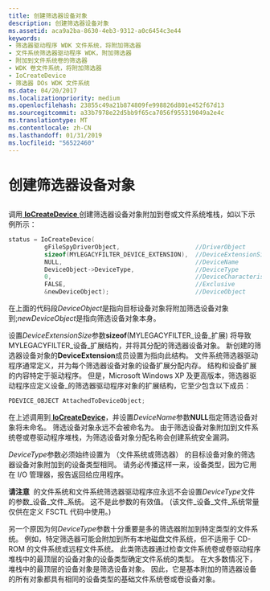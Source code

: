 ```yaml
---
title: 创建筛选器设备对象
description: 创建筛选器设备对象
ms.assetid: aca9a2ba-8630-4eb3-9312-a0c6454c3e44
keywords:
- 筛选器驱动程序 WDK 文件系统，将附加筛选器
- 文件系统筛选器驱动程序 WDK，附加筛选器
- 附加到文件系统卷的筛选器
- WDK 卷文件系统，将附加筛选器
- IoCreateDevice
- 筛选器 DOs WDK 文件系统
ms.date: 04/20/2017
ms.localizationpriority: medium
ms.openlocfilehash: 23855c49a21b874809fe998826d801e452f67d13
ms.sourcegitcommit: a33b7978e22d5bb9f65ca7056f955319049a2e4c
ms.translationtype: MT
ms.contentlocale: zh-CN
ms.lasthandoff: 01/31/2019
ms.locfileid: "56522460"
---
```

# <a name="creating-the-filter-device-object"></a>创建筛选器设备对象


## <span id="ddk_creating_the_filter_device_object_if"></span><span id="DDK_CREATING_THE_FILTER_DEVICE_OBJECT_IF"></span>


调用[ **IoCreateDevice** ](https://msdn.microsoft.com/library/windows/hardware/ff548397)创建筛选器设备对象附加到卷或文件系统堆栈，如以下示例所示：

```cpp
status = IoCreateDevice(
          gFileSpyDriverObject,                     //DriverObject
          sizeof(MYLEGACYFILTER_DEVICE_EXTENSION),  //DeviceExtensionSize
          NULL,                                     //DeviceName
          DeviceObject->DeviceType,                 //DeviceType
          0,                                        //DeviceCharacteristics
          FALSE,                                    //Exclusive
          &newDeviceObject);                        //DeviceObject
```

在上面的代码段*DeviceObject*是指向目标设备对象将附加筛选设备对象到;*newDeviceObject*是指向筛选设备对象本身。

设置*DeviceExtensionSize*参数**sizeof**(MYLEGACYFILTER\_设备\_扩展) 将导致 MYLEGACYFILTER\_设备\_扩展结构，并将其分配的筛选器设备对象。 新创建的筛选器设备对象的**DeviceExtension**成员设置为指向此结构。 文件系统筛选器驱动程序通常定义，并为每个筛选器设备对象的设备扩展分配内存。 结构和设备扩展的内容特定于驱动程序。 但是，Microsoft Windows XP 及更高版本，筛选器驱动程序应定义设备\_的筛选器驱动程序对象的扩展结构，它至少包含以下成员：

```cpp
PDEVICE_OBJECT AttachedToDeviceObject;
```

在上述调用到[ **IoCreateDevice**](https://msdn.microsoft.com/library/windows/hardware/ff548397)，并设置*DeviceName*参数**NULL**指定筛选设备对象将未命名。 筛选设备对象永远不会被命名为。 由于筛选设备对象附加到文件系统卷或卷驱动程序堆栈，为筛选设备对象分配名称会创建系统安全漏洞。

*DeviceType*参数必须始终设置为 （文件系统或筛选器） 的目标设备对象的筛选器设备对象附加到的设备类型相同。 请务必传播这样一来，设备类型，因为它用在 I/O 管理器，报告返回给应用程序。

**请注意**  的文件系统和文件系统筛选器驱动程序应永远不会设置*DeviceType*文件的参数\_设备\_文件\_系统。 这不是此参数的有效值。 (该文件\_设备\_文件\_系统常量仅供在定义 FSCTL 代码中使用。)

 

另一个原因为何*DeviceType*参数十分重要是多的筛选器附加到特定类型的文件系统。 例如，特定筛选器可能会附加到所有本地磁盘文件系统，但不适用于 CD-ROM 的文件系统或远程文件系统。 此类筛选器通过检查文件系统卷或卷驱动程序堆栈中的最顶层的设备对象的设备类型确定文件系统的类型。 在大多数情况下，堆栈中的最顶层的设备对象是筛选设备对象。 因此，它是基本附加的筛选器设备的所有对象都具有相同的设备类型的基础文件系统卷或卷设备对象。

 

 




